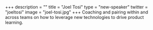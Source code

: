 +++
description = ""
title = "Joel Tosi"
type = "new-speaker"
twitter = "joeltosi"
image = "joel-tosi.jpg"
+++
Coaching and pairing within and across teams on how to leverage new technologies to drive product learning.